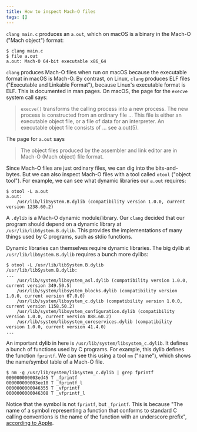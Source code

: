 ```yaml
---
title: How to inspect Mach-O files
tags: []
---
```


`clang main.c` produces an `a.out`,
which on macOS is a binary in the Mach-O ("Mach object") format:

```
$ clang main.c
$ file a.out
a.out: Mach-O 64-bit executable x86_64
```

`clang` produces Mach-O files when run on macOS
because the executable format in macOS is Mach-O.
By contrast, on Linux, `clang` produces ELF files ("Executable and Linkable Format"),
because Linux's executable format is ELF.
This is documented in man pages.
On macOS, the page for the `execve` system call says:

> `execve()` transforms the calling process into a new process.
> The new process is constructed from an ordinary file ...
> This file is either an executable object file, or a file of data for an interpreter.
> An executable object file consists of ... see a.out(5).

The page for `a.out` says

> The object files produced by the assembler and link editor are in Mach-O (Mach object) file format.

Since Mach-O files are just ordinary files, we can dig into the bits-and-bytes.
But we can also inspect Mach-O files with a tool called `otool` ("object tool").
For example, we can see what dynamic libraries our `a.out` requires:

```
$ otool -L a.out
a.out:
	/usr/lib/libSystem.B.dylib (compatibility version 1.0.0, current version 1238.60.2)
```


A `.dylib` is a Mach-O dynamic module/library.
Our `clang` decided that our program should depend on a dynamic library at `/usr/lib/libSystem.B.dylib`.
This provides the implementations of many things used by C programs, such as stdio functions.

Dynamic libraries can themselves require dynamic libraries.
The big dylib at `/usr/lib/libSystem.B.dylib` requires a bunch more dylibs:

```
$ otool -L /usr/lib/libSystem.B.dylib
/usr/lib/libSystem.B.dylib:
...
	/usr/lib/system/libsystem_asl.dylib (compatibility version 1.0.0, current version 349.50.5)
	/usr/lib/system/libsystem_blocks.dylib (compatibility version 1.0.0, current version 67.0.0)
	/usr/lib/system/libsystem_c.dylib (compatibility version 1.0.0, current version 1158.50.2)
	/usr/lib/system/libsystem_configuration.dylib (compatibility version 1.0.0, current version 888.60.2)
	/usr/lib/system/libsystem_coreservices.dylib (compatibility version 1.0.0, current version 41.4.0)
...
```

An important dylib in here is `/usr/lib/system/libsystem_c.dylib`.
It defines a bunch of functions used by C programs.
For example, this dylib defines the function `fprintf`.
We can see this using a tool `nm` ("name"), which shows the name/symbol table of a Mach-O file.

```
$ nm -g /usr/lib/system/libsystem_c.dylib | grep fprintf
000000000003ed45 T _fprintf
000000000003ee18 T _fprintf_l
0000000000046355 T _vfprintf
0000000000046308 T _vfprintf_l
```

Notice that the symbol is not `fprintf`, but `_fprintf`. This is because "The name of a symbol representing a function that conforms to standard C calling conventions is the name of the function with an underscore prefix", [according to Apple](https://developer.apple.com/library/content/documentation/DeveloperTools/Conceptual/MachOTopics/1-Articles/executing_files.html).
